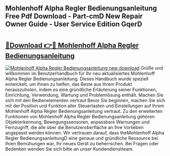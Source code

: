 ## Mohlenhoff Alpha Regler Bedienungsanleitung Free Pdf Download - Part-cmD New Repair Owner Guide - User Service Edition GqerD

# <h2><a href="http://df3dycg.blite.top/?on=Mohlenhoff+Alpha+Regler+Bedienungsanleitung">🔗Download 👉🔴 Mohlenhoff Alpha Regler Bedienungsanleitung</a></h2>

[![Mohlenhoff Alpha Regler Bedienungsanleitung new download](https://i.imgur.com/lujVjoI.png)](http://df3dycg.blite.top/?on=Mohlenhoff+Alpha+Regler+Bedienungsanleitung)
Grüße und willkommen im Benutzerhandbuch für Ihr neu aktualisiertes Mohlenhoff Alpha Regler Bedienungsanleitung. Dieses Handbuch wurde speziell entwickelt, um Ihnen zu helfen, das Beste aus Ihrem Produkt herauszuholen, indem es eine gründliche Erläuterung seiner Funktionen, Einrichtung, Verwendung, Wartung und Problemlösung enthält. Machen Sie sich mit den Bedienelementen vertraut Bevor Sie beginnen, machen Sie sich mit der Position und Funktion aller Steuertasten und Einstellungen auf Ihrem Mohlenhoff Alpha Regler Bedienungsanleitung vertraut. Zu den erweiterten Funktionen von Mohlenhoff Alpha Regler Bedienungsanleitung gehören Objekterkennung, Bewegungssensoren, anpassbare Warnungen und Fernzugriff, die alle über die Benutzeroberfläche an Ihre Vorlieben angepasst werden können. Wir vertrauen darauf, dass theMohlenhoff Alpha Regler BedienungsanleitungD eine genaue und gründliche Ressource bei Ihren Bemühungen war, Ihr neues Gerät zu beherrschen. Bei Fragen oder Bedenken wenden Sie sich bitte an unser Kundendienstteam.
